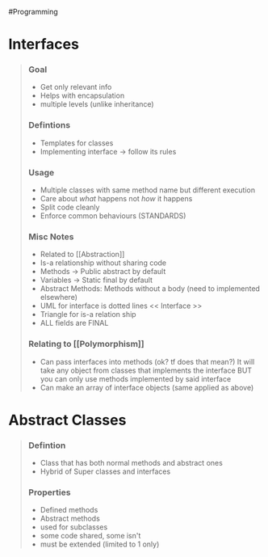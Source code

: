 #Programming 
# Interfaces
>### Goal
>- Get only relevant info
>- Helps with encapsulation
>- multiple levels (unlike inheritance)
>
>### Defintions
>- Templates for classes
>- Implementing interface -> follow its rules
>
>### Usage
>- Multiple classes with same method name but different execution
>- Care about *what* happens not *how* it happens
>- Split code cleanly
>- Enforce common behaviours (STANDARDS)
>
> ### Misc Notes
>- Related to [[Abstraction]]
>- Is-a relationship without sharing code
>- Methods  -> Public  abstract by default   
>- Variables -> Static final by default
>- Abstract Methods: Methods without a body (need to implemented elsewhere)
>- UML for interface is dotted lines
>  << Interface >>
>- Triangle for is-a relation ship
>- ALL fields are FINAL
>
>### Relating to [[Polymorphism]]
>- Can pass interfaces into methods (ok? tf does that mean?)
>  It will take any object from classes that implements the interface BUT you can only use methods implemented by said interface
>  - Can make an array of interface objects (same applied as above)
# Abstract Classes
> ### Defintion
>- Class that has both normal methods and abstract ones 
>- Hybrid of Super classes and interfaces
>  
>  ### Properties
>- Defined methods
>- Abstract methods
>- used for subclasses
>- some code shared, some isn't
>- must be extended (limited to 1 only)